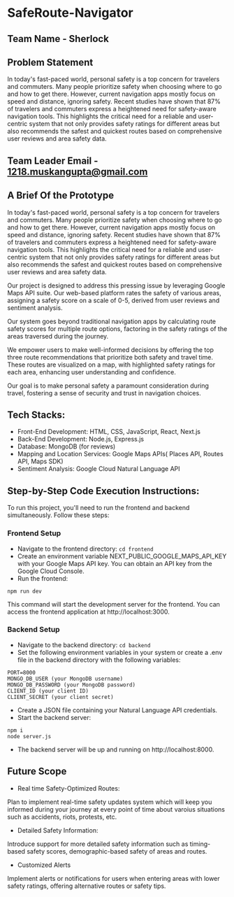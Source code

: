 # SafeRoute-Navigator

## Team Name - Sherlock

## Problem Statement 
In today's fast-paced world, personal safety is a top concern for travelers and commuters. Many people prioritize safety when choosing where to go and how to get there. However, current navigation apps mostly focus on speed and distance, ignoring safety. Recent studies have shown that 87% of travelers and commuters express a heightened need for safety-aware navigation tools. This highlights the critical need for a reliable and user-centric system that not only provides safety ratings for different areas but also recommends the safest and quickest routes based on comprehensive user reviews and area safety data.

## Team Leader Email - 1218.muskangupta@gmail.com

## A Brief Of the Prototype
In today's fast-paced world, personal safety is a top concern for travelers and commuters. Many people prioritize safety when choosing where to go and how to get there. However, current navigation apps mostly focus on speed and distance, ignoring safety. Recent studies have shown that 87% of travelers and commuters express a heightened need for safety-aware navigation tools. This highlights the critical need for a reliable and user-centric system that not only provides safety ratings for different areas but also recommends the safest and quickest routes based on comprehensive user reviews and area safety data.

Our project is designed to address this pressing issue by leveraging Google Maps API suite. Our web-based platform rates the safety of various areas, assigning a safety score on a scale of 0-5, derived from user reviews and sentiment analysis. 

Our system goes beyond traditional navigation apps by calculating route safety scores for multiple route options, factoring in the safety ratings of the areas traversed during the journey. 

We empower users to make well-informed decisions by offering the top three route recommendations that prioritize both safety and travel time. These routes are visualized on a map, with highlighted safety ratings for each area, enhancing user understanding and confidence.

Our goal is to make personal safety a paramount consideration during travel, fostering a sense of security and trust in navigation choices.

## Tech Stacks:
* Front-End Development: HTML, CSS, JavaScript, React, Next.js
* Back-End Development: Node.js, Express.js
* Database: MongoDB (for reviews)
* Mapping and Location Services: Google Maps APIs( Places API, Routes API, Maps SDK)
* Sentiment Analysis: Google Cloud Natural Language API

## Step-by-Step Code Execution Instructions:
To run this project, you'll need to run the frontend and backend simultaneously. Follow these steps:

### Frontend Setup
* Navigate to the frontend directory:
``` cd frontend ```
* Create an environment variable NEXT_PUBLIC_GOOGLE_MAPS_API_KEY with your Google Maps API key. You can obtain an API key from the Google Cloud Console.
* Run the frontend:
``` npm install
npm run dev
```
This command will start the development server for the frontend. You can access the frontend application at http://localhost:3000.

### Backend Setup
* Navigate to the backend directory:
``` cd backend ```
* Set the following environment variables in your system or create a .env file in the backend directory with the following variables:

```
PORT=8000
MONGO_DB_USER (your MongoDB username)
MONGO_DB_PASSWORD (your MongoDB password)
CLIENT_ID (your client ID)
CLIENT_SECRET (your client secret)
```
* Create a JSON file containing your Natural Language API credentials.
* Start the backend server:
```
npm i
node server.js
```
* The backend server will be up and running on http://localhost:8000.
## Future Scope
* Real time Safety-Optimized Routes:

Plan to implement real-time safety updates system which will keep you informed during your journey at every point of time about varoius situations such as accidents, riots, protests, etc.

* Detailed Safety Information:

Introduce support for more detailed safety information such as timing-based safety scores, demographic-based safety of areas and routes.

* Customized Alerts

Implement alerts or notifications for users when entering areas with lower safety ratings, offering alternative routes or safety tips.
